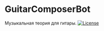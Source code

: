 # GuitarComposerBot
Музыкальная теория для гитары.
[![License](https://img.shields.io/badge/License-Apache_2.0-blue.svg)](https://opensource.org/licenses/Apache-2.0)
